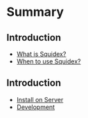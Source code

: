 # Summary

## Introduction

* [What is Squidex?](README.md)
* [When to use Squidex?](when-to-use-squidex.md)

## Introduction

* [Install on Server](install-on-server.md)
* [Development](methods.md)

